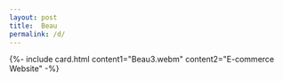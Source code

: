 ```yaml
---
layout: post
title:  Beau
permalink: /d/
---
```


{%- include card.html content1="Beau3.webm" content2="E-commerce Website" -%}